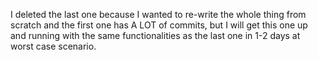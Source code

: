 I deleted the last one because I wanted to re-write the whole thing from scratch and the first one has A LOT of commits, but I will get this one up and running with the same functionalities as the last one in 1-2 days at worst case scenario.

